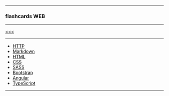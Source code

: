 
---

### flashcards WEB

---

[<<<](https://github.com/ttltrk/ELSE/blob/master/FLCA/FLCA.MD)

---

* [HTTP]()
* [Markdown]()
* [HTML]()
* [CSS]()
* [SASS]()
* [Bootstrap]()
* [Angular]()
* [TypeScript]()

---
